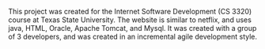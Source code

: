 This project was created for the Internet Software Development (CS 3320) course at Texas State University.  The website is similar to netflix, and uses java, HTML, Oracle, Apache Tomcat, and Mysql.  It was created with a group of 3 developers, and was created in an incremental agile development style.
